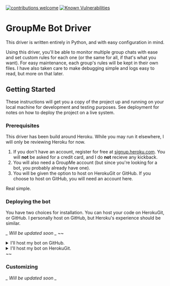 [![contributions welcome](https://img.shields.io/badge/contributions-welcome-brightgreen.svg?style=flat)](https://github.com/paulpfeister/GroupMe-BotDriver/issues) [![Known Vulnerabilities](https://snyk.io/test/github/paulpfeister/GroupMe-BotDriver/badge.svg?style=flat-square&targetFile=requirements.txt)](https://snyk.io/test/github/paulpfeister/GroupMe-BotDriver?targetFile=requirements.txt)

# GroupMe Bot Driver
This driver is written entirely in Python, and with easy configuration in mind.

Using this driver, you'll be able to monitor multiple group chats with ease and set custom rules for each one (or the same for all, if that's what you want). For easy maintenance, each group's rules will be kept in their own files. I have also taken care to make debugging simple and logs easy to read, but more on that later.

## Getting Started

These instructions will get you a copy of the project up and running on your local machine for development and testing purposes. See deployment for notes on how to deploy the project on a live system.

### Prerequisites

This driver has been build around Heroku. While you may run it elsewhere, I will only be reviewing Heroku for now.

1. If you don't have an account, register for free at [signup.heroku.com](https://signup.heroku.com/). You will **not** be asked for a credit card, and I do **not** recieve any kickback.
2. You will also need a GroupMe account (but since you're looking for a bot, you probably already have one).
3. You will be given the option to host on HerokuGit or GitHub. If you choose to host on GitHub, you will need an account here.

Real simple.

### Deploying the bot

You have two choices for installation. You can host your code on HerokuGit, or GitHub. I personally host on GitHub, but Heroku's experience should be similar.

*_ Will be updated soon _*
~~<details><summary>I'll host my bot on GitHub.</summary><p>
*_ Coming soon _*
</p></details>
<details><summary>I'll host my bot on HerokuGit.</summary><p>
*_ Coming soon _*
</p></details>~~

### Customizing

*_ Will be updated soon _*
